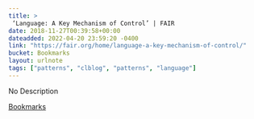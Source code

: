 ```yaml
---
title: > 
 ‘Language: A Key Mechanism of Control’ | FAIR
date: 2018-11-27T00:39:58+00:00
dateadded: 2022-04-20 23:59:20 -0400
link: "https://fair.org/home/language-a-key-mechanism-of-control/"
bucket: Bookmarks
layout: urlnote
tags: ["patterns", "clblog", "patterns", "language"]
--- 
```

No Description
 <!-- end excerpt --> 
<div class='bucket'><a class='internal-link' href='/buckets/bookmarks'>Bookmarks</a></div> 
